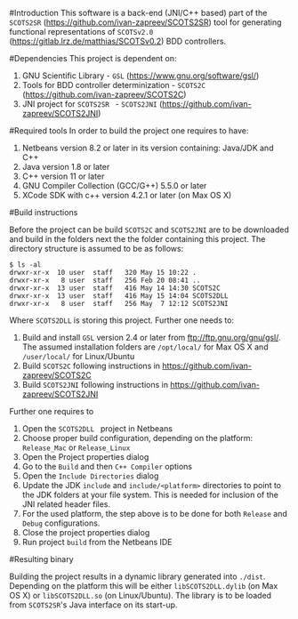 #Introduction
This software is a back-end (JNI/C++ based) part of the `SCOTS2SR` (<https://github.com/ivan-zapreev/SCOTS2SR>) tool for generating functional representations of `SCOTSv2.0` (<https://gitlab.lrz.de/matthias/SCOTSv0.2>) BDD controllers.

#Dependencies
This project is dependent on:

1. GNU Scientific Library - `GSL` (<https://www.gnu.org/software/gsl/>)
2. Tools for BDD controller determinization - `SCOTS2C` (<https://github.com/ivan-zapreev/SCOTS2C>)
3. JNI project for `SCOTS2SR ` - `SCOTS2JNI` (<https://github.com/ivan-zapreev/SCOTS2JNI>)

#Required tools
In order to build the project one requires to have:

1. Netbeans version 8.2 or later in its version containing: Java/JDK and C++
2. Java version 1.8 or later
3. C++ version 11 or later
3. GNU Compiler Collection (GCC/G++) 5.5.0 or later
4. XCode SDK with c++ version 4.2.1 or later (on Max OS X)

#Build instructions

Before the project can be build `SCOTS2C` and `SCOTS2JNI` are to be downloaded and build in the folders next the the folder containing this project. The directory structure is assumed to be as follows:

```
$ ls -al
drwxr-xr-x  10 user  staff   320 May 15 10:22 .
drwxr-xr-x   8 user  staff   256 Feb 20 08:41 ..
drwxr-xr-x  13 user  staff   416 May 14 14:30 SCOTS2C
drwxr-xr-x  13 user  staff   416 May 15 14:04 SCOTS2DLL
drwxr-xr-x   8 user  staff   256 May  7 12:12 SCOTS2JNI
```
Where `SCOTS2DLL` is storing this project. Further one needs to:

1. Build and install `GSL` version 2.4 or later from <ftp://ftp.gnu.org/gnu/gsl/>. The assumed installation folders are `/opt/local/` for Max OS X and `/user/local/` for Linux/Ubuntu
2. Build `SCOTS2C` following instructions in <https://github.com/ivan-zapreev/SCOTS2C>
3. Build `SCOTS2JNI` following instructions in <https://github.com/ivan-zapreev/SCOTS2JNI>

Further one requires to

1. Open the `SCOTS2DLL ` project in Netbeans
2. Choose proper build configuration, depending on the platform: `Release_Mac` or `Release_Linux`
3. Open the Project properties dialog
4. Go to the `Build` and then `C++ Compiler` options
5. Open the `Include Directories` dialog
6. Update the JDK `include` and `include/<platform>` directories to point to the JDK folders at your file system. This is needed for inclusion of the JNI related header files.
7. For the used platform, the step above is to be done for both `Release` and `Debug` configurations.
8. Close the project properties dialog
3. Run project `build` from the Netbeans IDE

#Resulting binary

Building the project results in a dynamic library generated into `./dist`. Depending on the platform this will be either `libSCOTS2DLL.dylib` (on Max OS X) or `libSCOTS2DLL.so` (on Linux/Ubuntu). The library is to be loaded from `SCOTS2SR`'s Java interface on its start-up.
